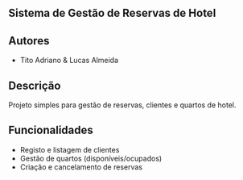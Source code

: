 ## Sistema de Gestão de Reservas de Hotel

## Autores
- Tito Adriano & Lucas Almeida

## Descrição
Projeto simples para gestão de reservas, clientes e quartos de hotel.

## Funcionalidades
- Registo e listagem de clientes
- Gestão de quartos (disponíveis/ocupados)
- Criação e cancelamento de reservas
